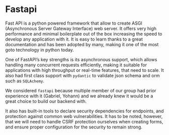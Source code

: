 # Fastapi

Fast API is a python powered framework that allow to create ASGI (Asynchronous
Server Gateway Interface) web server. It offers very high performance and
minimal boilerplate out of the box increasing the speed to develop any
application with it. It is easy to learn thanks to a great documentation and
has been adopted by many, making it one of the most goto technology in python
today.

One of FastAPI’s key strengths is its asynchronous support, which allows
handling many concurrent requests efficiently, making it suitable for
applications with high throughput or real-time features, that need to scale. It
also had first class support with `pydantic` to validate json schema and orm
such as `SQLAchemy`.

We considered `fastapi` because multiple member of our group had prior
experience with it (Gabriel, Yohann) and we already knew it would be a great
choice to build our backend with.

It also has built-in tools to declare security dependencies for endpoints, and
protection against common web vulnerabilities. It has to be noted, however,
that we will need to handle CSRF protection ourselves when creating forms, and
ensure proper configuration for the security to remain strong.
